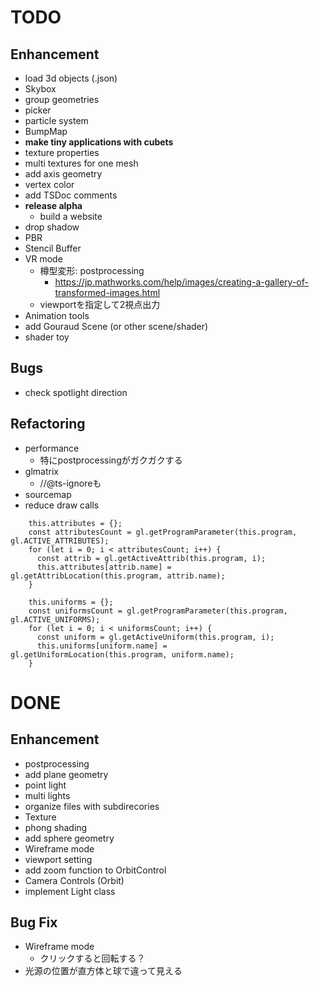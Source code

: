 # TODO

## Enhancement

- load 3d objects (.json)
- Skybox
- group geometries
- picker
- particle system
- BumpMap
- **make tiny applications with cubets**
- texture properties
- multi textures for one mesh
- add axis geometry
- vertex color 
- add TSDoc comments
- **release alpha**
  - build a website
- drop shadow
- PBR
- Stencil Buffer
- VR mode
  - 樽型変形: postprocessing
    - https://jp.mathworks.com/help/images/creating-a-gallery-of-transformed-images.html
  - viewportを指定して2視点出力
- Animation tools
- add Gouraud Scene (or other scene/shader)
- shader toy

## Bugs

- check spotlight direction

## Refactoring

- performance
  - 特にpostprocessingがガクガクする
- glmatrix
  - //@ts-ignoreも
- sourcemap
- reduce draw calls

```
    this.attributes = {};
    const attributesCount = gl.getProgramParameter(this.program, gl.ACTIVE_ATTRIBUTES);
    for (let i = 0; i < attributesCount; i++) {
      const attrib = gl.getActiveAttrib(this.program, i);
      this.attributes[attrib.name] = gl.getAttribLocation(this.program, attrib.name);
    }

    this.uniforms = {};
    const uniformsCount = gl.getProgramParameter(this.program, gl.ACTIVE_UNIFORMS);
    for (let i = 0; i < uniformsCount; i++) {
      const uniform = gl.getActiveUniform(this.program, i);
      this.uniforms[uniform.name] = gl.getUniformLocation(this.program, uniform.name);
    }
```

# DONE

## Enhancement

- postprocessing
- add plane geometry
- point light
- multi lights
- organize files with subdirecories
- Texture
- phong shading
- add sphere geometry
- Wireframe mode
- viewport setting
- add zoom function to OrbitControl
- Camera Controls (Orbit)
- implement Light class

## Bug Fix

- Wireframe mode
  - クリックすると回転する？
- 光源の位置が直方体と球で違って見える